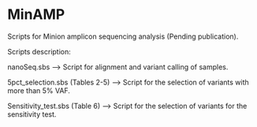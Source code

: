 # MinAMP
Scripts for Minion amplicon sequencing analysis (Pending publication).

Scripts description:

nanoSeq.sbs --> Script for alignment and variant calling of samples.

5pct_selection.sbs (Tables 2-5) --> Script for the selection of variants with more than 5% VAF.

Sensitivity_test.sbs (Table 6) --> Script for the selection of variants for the sensitivity test.
